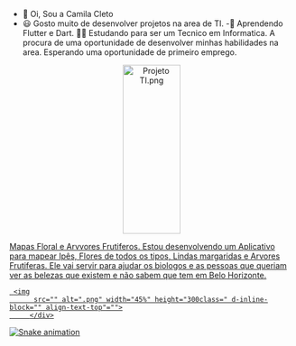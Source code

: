 - 👋 Oi, Sou a Camila Cleto
- 😃 Gosto muito de desenvolver projetos na area de TI.
-🌱 Aprendendo Flutter e Dart.
🧑‍🎓 Estudando para ser um Tecnico em Informatica.
A procura de uma oportunidade de desenvolver minhas habilidades na area.
Esperando uma oportunidade de primeiro emprego.

<div align="center">
  <a href="https://github.com/camilacleto">
     <img
          src="https://www.soway.com.br/wp-content/uploads/2019/08/img1.png" alt="Projeto TI.png" width="45%" height="300class=" d-inline-block="" align-text-top"="">
         </div>
         
   Mapas Floral e Arvvores Frutiferos.
   Estou desenvolvendo um Aplicativo para mapear Ipês, Flores de todos os tipos, Lindas margaridas e Arvores Frutiferas.
   Ele vai servir para ajudar os biologos e as pessoas que queriam ver as belezas que existem e não sabem que tem em Belo Horizonte.
  
     <img
          src="" alt=".png" width="45%" height="300class=" d-inline-block="" align-text-top"="">
         </div>
  ![Snake animation](https://github.com/USERNAME/USERNAME/blob/output/github-contribution-grid-snake.svg)
